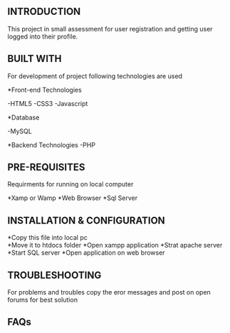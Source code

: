 INTRODUCTION
--------------

This project in small assessment for user registration and getting user logged into their profile. 


BUILT WITH
--------------
For development of project following  technologies are used

*Front-end Technologies

-HTML5
-CSS3
-Javascript


*Database

-MySQL

*Backend Technologies
-PHP


PRE-REQUISITES
----------------

Requirments for running on local computer

*Xamp or Wamp
*Web Browser
*Sql Server



INSTALLATION & CONFIGURATION
-----------------------------

*Copy this file into local pc  
*Move it to htdocs folder
*Open xampp application
*Strat apache server
*Start SQL server
*Open application on web browser



TROUBLESHOOTING
----------------

For problems and troubles copy the eror messages and post on open forums for best solution


FAQs
-----
